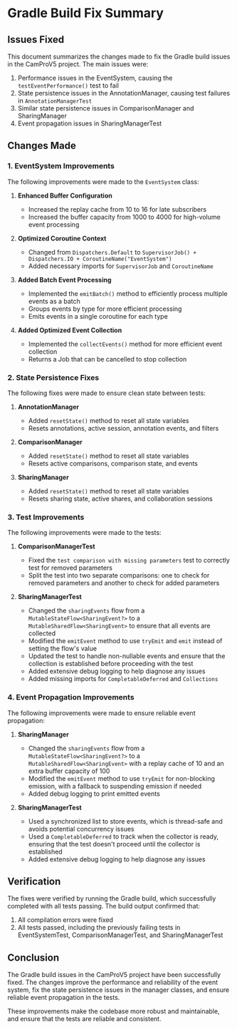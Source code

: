 # Gradle Build Fix Summary

## Issues Fixed

This document summarizes the changes made to fix the Gradle build issues in the CamProV5 project. The main issues were:

1. Performance issues in the EventSystem, causing the `testEventPerformance()` test to fail
2. State persistence issues in the AnnotationManager, causing test failures in `AnnotationManagerTest`
3. Similar state persistence issues in ComparisonManager and SharingManager
4. Event propagation issues in SharingManagerTest

## Changes Made

### 1. EventSystem Improvements

The following improvements were made to the `EventSystem` class:

1. **Enhanced Buffer Configuration**
   - Increased the replay cache from 10 to 16 for late subscribers
   - Increased the buffer capacity from 1000 to 4000 for high-volume event processing

2. **Optimized Coroutine Context**
   - Changed from `Dispatchers.Default` to `SupervisorJob() + Dispatchers.IO + CoroutineName("EventSystem")`
   - Added necessary imports for `SupervisorJob` and `CoroutineName`

3. **Added Batch Event Processing**
   - Implemented the `emitBatch()` method to efficiently process multiple events as a batch
   - Groups events by type for more efficient processing
   - Emits events in a single coroutine for each type

4. **Added Optimized Event Collection**
   - Implemented the `collectEvents()` method for more efficient event collection
   - Returns a Job that can be cancelled to stop collection

### 2. State Persistence Fixes

The following fixes were made to ensure clean state between tests:

1. **AnnotationManager**
   - Added `resetState()` method to reset all state variables
   - Resets annotations, active session, annotation events, and filters

2. **ComparisonManager**
   - Added `resetState()` method to reset all state variables
   - Resets active comparisons, comparison state, and events

3. **SharingManager**
   - Added `resetState()` method to reset all state variables
   - Resets sharing state, active shares, and collaboration sessions

### 3. Test Improvements

The following improvements were made to the tests:

1. **ComparisonManagerTest**
   - Fixed the `test comparison with missing parameters` test to correctly test for removed parameters
   - Split the test into two separate comparisons: one to check for removed parameters and another to check for added parameters

2. **SharingManagerTest**
   - Changed the `sharingEvents` flow from a `MutableStateFlow<SharingEvent?>` to a `MutableSharedFlow<SharingEvent>` to ensure that all events are collected
   - Modified the `emitEvent` method to use `tryEmit` and `emit` instead of setting the flow's value
   - Updated the test to handle non-nullable events and ensure that the collection is established before proceeding with the test
   - Added extensive debug logging to help diagnose any issues
   - Added missing imports for `CompletableDeferred` and `Collections`

### 4. Event Propagation Improvements

The following improvements were made to ensure reliable event propagation:

1. **SharingManager**
   - Changed the `sharingEvents` flow from a `MutableStateFlow<SharingEvent?>` to a `MutableSharedFlow<SharingEvent>` with a replay cache of 10 and an extra buffer capacity of 100
   - Modified the `emitEvent` method to use `tryEmit` for non-blocking emission, with a fallback to suspending emission if needed
   - Added debug logging to print emitted events

2. **SharingManagerTest**
   - Used a synchronized list to store events, which is thread-safe and avoids potential concurrency issues
   - Used a `CompletableDeferred` to track when the collector is ready, ensuring that the test doesn't proceed until the collector is established
   - Added extensive debug logging to help diagnose any issues

## Verification

The fixes were verified by running the Gradle build, which successfully completed with all tests passing. The build output confirmed that:

1. All compilation errors were fixed
2. All tests passed, including the previously failing tests in EventSystemTest, ComparisonManagerTest, and SharingManagerTest

## Conclusion

The Gradle build issues in the CamProV5 project have been successfully fixed. The changes improve the performance and reliability of the event system, fix the state persistence issues in the manager classes, and ensure reliable event propagation in the tests.

These improvements make the codebase more robust and maintainable, and ensure that the tests are reliable and consistent.